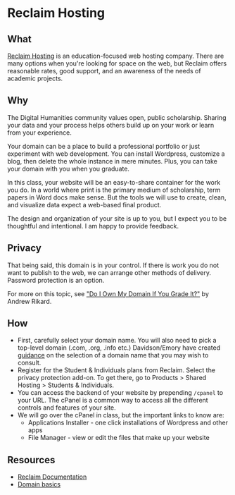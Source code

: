 # Reclaim Hosting

## What

[Reclaim Hosting](https://reclaimhosting.com) is an education-focused web hosting company. There are many options when you're looking for space on the web, but Reclaim offers reasonable rates, good support, and an awareness of the needs of academic projects.

## Why

The Digital Humanities community values open, public scholarship. Sharing your data and your process helps others build up on your work or learn from your experience.

Your domain can be a place to build a professional portfolio or just experiment with web development. You can install Wordpress, customize a blog, then delete the whole instance in mere minutes. Plus, you can take your domain with you when you graduate.

In this class, your website will be an easy-to-share container for the work you do. In a world where print is the primary medium of scholarship, term papers in Word docs make sense. But the tools we will use to create, clean, and visualize data expect a web-based final product.

The design and organization of your site is up to you, but I expect you to be thoughtful and intentional. I am happy to provide feedback.

## Privacy

That being said, this domain is in your control. If there is work you do not want to publish to the web, we can arrange other methods of delivery. Password protection is an option.

For more on this topic, see ["Do I Own My Domain If You Grade It?"](https://www.edsurge.com/news/2015-08-10-do-i-own-my-domain-if-you-grade-it) by Andrew Rikard.

## How

* First, carefully select your domain name. You will also need to pick a top-level domain \(.com, .org, .info etc.\) Davidson/Emory have created [guidance](http://domains.davidson.edu/support/general_information/choosing_a_domain_name) on the selection of a domain name that you may wish to consult. 
* Register for the Student & Individuals plans from Reclaim. Select the privacy protection add-on. To get there, go to Products &gt; Shared Hosting &gt; Students & Individuals. 
* You can access the backend of your website by prepending `/cpanel` to your URL. The cPanel is a common way to access all the different controls and features of your site. 
* We will go over the cPanel in class, but the important links to know are:
  * Applications Installer - one click installations of Wordpress and other apps
  * File Manager - view or edit the files that make up your website

## Resources

* [Reclaim Documentation](http://docs.reclaimhosting.com/)
* [Domain basics](http://domains.davidson.edu/support/general_information/domain_basics)



